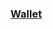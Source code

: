 ### [Wallet](https://github.com/ethereum/mist/releases/download/v0.8.9/Ethereum-Wallet-win32-0-8-9.zip)

    

